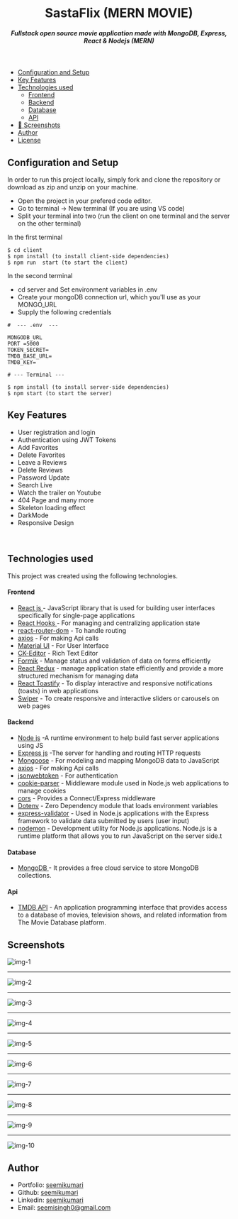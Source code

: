 <H1 align ="center" > SastaFlix (MERN MOVIE)  </h1>
<h5  align ="center"> 
Fullstack open source movie application made with MongoDB, Express, React & Nodejs (MERN) </h5>
<br/>

  * [Configuration and Setup](#configuration-and-setup)
  * [Key Features](#key-features)
  * [Technologies used](#technologies-used)
      - [Frontend](#frontend)
      - [Backend](#backend)
      - [Database](#database)
      - [API](#api)
  * [📸 Screenshots](#screenshots)
  * [Author](#author)
  * [License](#license)

## Configuration and Setup

In order to run this project locally, simply fork and clone the repository or download as zip and unzip on your machine.

- Open the project in your prefered code editor.
- Go to terminal -> New terminal (If you are using VS code)
- Split your terminal into two (run the client on one terminal and the server on the other terminal)

In the first terminal

```
$ cd client
$ npm install (to install client-side dependencies)
$ npm run  start (to start the client)
```

In the second terminal

- cd server and Set environment variables in .env
- Create your mongoDB connection url, which you'll use as your MONGO_URL
- Supply the following credentials

```
#  --- .env  ---

MONGODB_URL
PORT =5000
TOKEN_SECRET=
TMDB_BASE_URL=
TMDB_KEY=
```

```
# --- Terminal ---

$ npm install (to install server-side dependencies)
$ npm start (to start the server)
```

##  Key Features

- User registration and login
- Authentication using JWT Tokens
- Add Favorites
- Delete Favorites
- Leave a Reviews
- Delete Reviews
- Password Update
- Search Live
- Watch the trailer on Youtube
- 404 Page and many more
- Skeleton loading effect
- DarkMode
- Responsive Design

<br/>

##  Technologies used

This project was created using the following technologies.

####  Frontend 

- [React js ](https://www.npmjs.com/package/react) - JavaScript library that is used for building user interfaces specifically for single-page applications
- [React Hooks  ](https://reactjs.org/docs/hooks-intro.html) - For managing and centralizing application state
- [react-router-dom](https://www.npmjs.com/package/react-router-dom) - To handle routing
- [axios](https://www.npmjs.com/package/axios) - For making Api calls
- [Material UI](https://mui.com/) - For User Interface
- [CK-Editor](https://ckeditor.com/docs/ckeditor5/latest/builds/guides/integration/frameworks/react.html) - Rich Text Editor 
- [Formik](https://formik.org/) - Manage status and validation of data on forms efficiently
- [React Redux](https://react-redux.js.org/) - manage application state efficiently and provide a more structured mechanism for managing data
- [React Toastify](https://www.npmjs.com/package/react-toastify) - To display interactive and responsive notifications (toasts) in web applications
- [Swiper](https://swiperjs.com/) - To create responsive and interactive sliders or carousels on web pages

####  Backend 

- [Node js](https://nodejs.org/en/) -A runtime environment to help build fast server applications using JS
- [Express js](https://www.npmjs.com/package/express) -The server for handling and routing HTTP requests
- [Mongoose](https://mongoosejs.com/) - For modeling and mapping MongoDB data to JavaScript
- [axios](https://www.npmjs.com/package/axios) - For making Api calls
- [jsonwebtoken](https://www.npmjs.com/package/jsonwebtoken) - For authentication
- [cookie-parser](https://www.npmjs.com/package/cookie-parser) - Middleware module used in Node.js web applications to manage cookies
- [cors](https://www.npmjs.com/package/cors) - Provides a Connect/Express middleware
- [Dotenv](https://www.npmjs.com/package/dotenv) - Zero Dependency module that loads environment variables
- [express-validator](https://www.npmjs.com/package/express-validator) - Used in Node.js applications with the Express framework to validate data submitted by users (user input)
- [nodemon](https://nodemon.io/) - Development utility for Node.js applications. Node.js is a runtime platform that allows you to run JavaScript on the server side.t

####  Database 

 - [MongoDB ](https://www.mongodb.com/) - It provides a free cloud service to store MongoDB collections.
 
####  Api 

 - [TMDB API](https://developer.themoviedb.org/docs) - An application programming interface that provides access to a database of movies, television shows, and related information from The Movie Database platform.
 
 ##  Screenshots 
 
![img-1](https://res.cloudinary.com/dup3vhxmo/image/upload/v1720893950/sf-cover_qmkgyb.jpg)
---- -
![img-2](https://res.cloudinary.com/dup3vhxmo/image/upload/v1720893937/sf-11_jrh80l.jpg)
--- - 
![img-3](https://res.cloudinary.com/dup3vhxmo/image/upload/v1720893925/sf10_o2lgmx.jpg)
--- - 
![img-4](https://res.cloudinary.com/dup3vhxmo/image/upload/v1720893906/sf9_afjjez.jpg)
--- - 
![img-5](https://res.cloudinary.com/dup3vhxmo/image/upload/v1720893891/sf8_opn22t.jpg)
--- - 
![img-6](https://res.cloudinary.com/dup3vhxmo/image/upload/v1720893878/sf7_fbsbma.jpg)
--- - 
![img-7](https://res.cloudinary.com/dup3vhxmo/image/upload/v1720893864/sf6_j2mok5.jpg)
--- - 
![img-8](https://res.cloudinary.com/dup3vhxmo/image/upload/v1720893853/sf5_urpjxe.jpg)
--- - 
![img-9](https://res.cloudinary.com/dup3vhxmo/image/upload/v1720893864/sf6_j2mok5.jpg)
--- - 
![img-10](https://res.cloudinary.com/dup3vhxmo/image/upload/v1720893824/sf3_igfosv.jpg)

## Author
- Portfolio: [seemikumari](https://portfolio-website-v2-five.vercel.app/)
- Github: [seemikumari](https://github.com/Seemikumari)
- Linkedin: [seemikumari](https://www.linkedin.com/in/seemi-kumari-126479152/)
- Email: [seemisingh0@gmail.com](mailto:seemisingh0@gmail.com)


